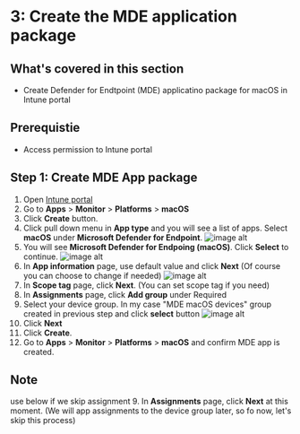 # 3: Create the MDE application package

## What's covered in this section
- Create Defender for Endtpoint (MDE) applicatino package for macOS in Intune portal

## Prerequistie
- Access permission to Intune portal

## Step 1: Create MDE App package

1. Open [Intune portal](https://aka.ms/memac)
2. Go to **Apps** > **Monitor** > **Platforms** > **macOS**
3. Click **Create** button.
4. Click pull down menu in **App type** and you will see a list of apps. Select **macOS** under **Microsoft Defender for Endpoint**.
   ![image alt](https://github.com/yujiaoMSFT/mde-temp/blob/53df410b8f67843b24d025c6f4075d352d98d77d/images/macOS/Create-MDE-App-Package1.png)
6. You will see **Microsoft Defender for Endpoing (macOS)**. Click **Select** to continue.
   ![image alt](https://github.com/yujiaoMSFT/mde-temp/blob/3f72e06889878c0cff0494bb7c8bef0fc17aaee4/images/macOS/Create-MDE-App-Package2.png)
7. In **App information** page, use default value and click **Next** (Of course you can choose to change if needed)
   ![image alt](https://github.com/yujiaoMSFT/mde-temp/blob/c830698dd1b9235f4d9edc6f4e0ef8948dab29ce/images/macOS/Create-MDE-App-Package3.png)
8. In **Scope tag** page, click **Next**. (You can set scope tag if you need)
9. In **Assignments** page, click **Add group** under Required
10. Select your device group. In my case "MDE macOS devices" group created in previous step and click **select** button
    ![image alt](https://github.com/yujiaoMSFT/mde-temp/blob/77970cbd2eb62c38a1e0096f0bf1dc93e3d714b9/images/macOS/Create-MDE-App-Package4.png)
11. Click **Next**
12. Click **Create**.
13. Go to **Apps** > **Monitor** > **Platforms** > **macOS** and confirm MDE app is created.


## Note
use below if we skip assignment
9. In **Assignments** page, click **Next** at this moment. (We will app assignments to the device group later, so fo now, let's skip this process)

